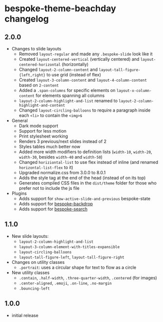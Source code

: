 # bespoke-theme-beachday changelog

## 2.0.0

- Changes to slide layouts
  - Removed `layout-regular` and made any `.bespoke-slide` look like it
  - Created `layout-centered-vertical` (vertically centered) and `layout-centered-horizontal` (horizontally)
  - Changed `layout-2-column-content` and `layout-tall-figure-{left,right}` to use grid (instead of flex)
  - Created `layout-3-column-content` and `layout-4-column-content` based on `2-content`
  - Added a `.span-columns` for specific elements on `layout-x-column-content` for elements spanning all columns
  - `layout-2-column-highlight-and-list` renamed to `layout-2-column-highlight-and-content`
  - Changed `layout-circling-balloons` to require a paragraph inside each `<li>` to contain the `<img>`s
- General
  - Dark mode support
  - Support for less motion
  - Print stylesheet working
  - Renders 3 previous/next slides instead of 2
  - Styles tables much better now
  - Added more width modifiers to definition lists (`width-10`, `width-20`, `width-30`, besides `width-40` and `width-50`)
  - Changed `horiziontal-list` to use flex instead of inline (and renamed `horizontal-list-flex` to it)
  - Upgraded normalize.css from 3.0.0 to 8.0.1
  - Adds the style tag at the end of the head (instead of on its top)
  - Generates compiled CSS files in the `dist/theme` folder for those who prefer not to include the js file
- Plugins
  - Adds support for `show-active-slide-and-previous` bespoke-state
  - Adds support for [bespoke-backdrop][bespoke-backdrop]
  - Adds support for [bespoke-search][bespoke-search]

[bespoke-backdrop]: https://www.npmjs.com/package/bespoke-backdrop
[bespoke-search]: https://www.npmjs.com/package/bespoke-search

## 1.1.0

- New slide layouts:
  - `layout-2-column-highlight-and-list`
  - `layout-3-column-element-with-titles-expansible`
  - `layout-circling-balloons`
  - `layout-tall-figure-left`, `layout-tall-figure-right`
- Changes on utility classes
  - `.portrait`: uses a circular shape for text to flow as a circle
- New utility classes
  - `.contain`, `.half-width`, `.three-quarter-width`, `.centered` (for images)
  - `.center-aligned`, `.emoji`, `.on-line`, `.no-margin`
  - `.bouncing-left`

## 1.0.0

- initial release
